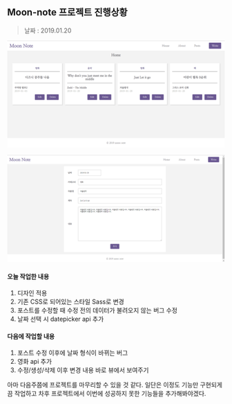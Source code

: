 ## Moon-note 프로젝트 진행상황

> 날짜 : 2019.01.20 

  

![인덱스 페이지](../img/190120-1.png)

![수정하기 페이지](../img/190120-2.png)



  

#### 오늘 작업한 내용

1. 디자인 적용
2. 기존 CSS로 되어있는 스타일 Sass로 변경
3. 포스트를 수정할 때 수정 전의 데이터가 불려오지 않는 버그 수정
4. 날짜 선택 시 datepicker api 추가



#### 다음에 작업할 내용

1. 포스트 수정 이후에 날짜 형식이 바뀌는 버그
2. 영화 api 추가
3. 수정/생성/삭제 이후 변경 내용 바로 뷰에서 보여주기



아마 다음주쯤에 프로젝트를 마무리할 수 있을 것 같다. 일단은 이정도 기능만 구현되게끔 작업하고 차후 프로젝트에서 이번에 성공하지 못한 기능들을 추가해봐야겠다.
